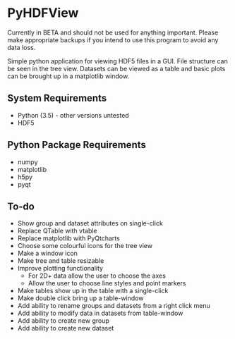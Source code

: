 # PyHDFView

Currently in BETA and should not be used for anything important. Please make appropriate backups if you intend to use this program to avoid any data loss.

Simple python application for viewing HDF5 files in a GUI. File structure can be seen in the tree view. Datasets can be viewed as a table and basic plots can be brought up in a matplotlib window.

## System Requirements
- Python (3.5) - other versions untested
- HDF5


## Python Package Requirements
- numpy
- matplotlib
- h5py
- pyqt


## To-do
- Show group and dataset attributes on single-click
- Replace QTable with vtable
- Replace matplotlib with PyQtcharts
- Choose some colourful icons for the tree view
- Make a window icon
- Make tree and table resizable
- Improve plotting functionality
    - For 2D+ data allow the user to choose the axes
    - Allow the user to choose line styles and point markers
- Make tables show up in the table with a single-click
- Make double click bring up a table-window
- Add ability to rename groups and datasets from a right click menu
- Add ability to modify data in datasets from table-window
- Add ability to create new group
- Add ability to create new dataset
